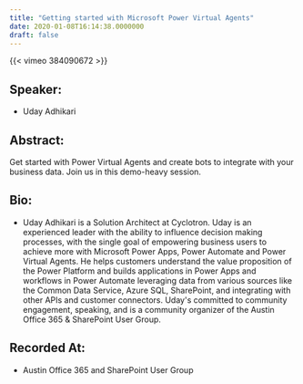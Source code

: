 ```yaml
---
title: "Getting started with Microsoft Power Virtual Agents"
date: 2020-01-08T16:14:38.0000000
draft: false
---
```


{{< vimeo 384090672 >}}

## Speaker:

 - Uday Adhikari

## Abstract:

<p>Get started with Power Virtual Agents and create bots to integrate with your business data. Join us in this demo-heavy session.</p>

## Bio:

 - <p>Uday Adhikari is a Solution Architect at Cyclotron. Uday is an experienced leader with the ability to influence decision making processes, with the single goal of empowering business users to achieve more with Microsoft Power Apps, Power Automate and Power Virtual Agents. He helps customers understand the value proposition of the Power Platform and builds applications in Power Apps and workflows in Power Automate leveraging data from various sources like the Common Data Service, Azure SQL, SharePoint, and integrating with other APIs and customer connectors. Uday's committed to community engagement, speaking, and is a community organizer of the Austin Office 365 & SharePoint User Group.</p>

## Recorded At:

 - Austin Office 365 and SharePoint User Group

